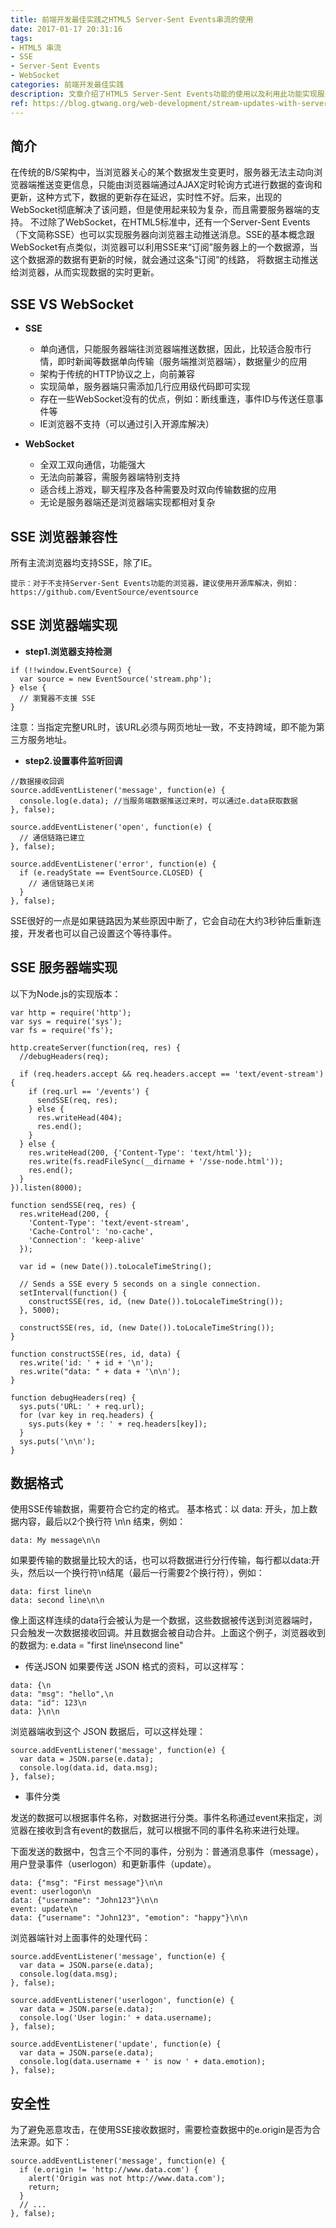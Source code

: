 ```yaml
---
title: 前端开发最佳实践之HTML5 Server-Sent Events串流的使用
date: 2017-01-17 20:31:16
tags:
- HTML5 串流
- SSE
- Server-Sent Events
- WebSocket
categories: 前端开发最佳实践
description: 文章介绍了HTML5 Server-Sent Events功能的使用以及利用此功能实现服务器消息的主动推送。
ref: https://blog.gtwang.org/web-development/stream-updates-with-server-sent-events/
---
```

## 简介
在传统的B/S架构中，当浏览器关心的某个数据发生变更时，服务器无法主动向浏览器端推送变更信息，只能由浏览器端通过AJAX定时轮询方式进行数据的查询和更新，这种方式下，数据的更新存在延迟，实时性不好。后来，出现的WebSocket彻底解决了该问题，但是使用起来较为复杂，而且需要服务器端的支持。
不过除了WebSocket，在HTML5标准中，还有一个Server-Sent Events（下文简称SSE）也可以实现服务器向浏览器主动推送消息。SSE的基本概念跟WebSocket有点类似，浏览器可以利用SSE来“订阅”服务器上的一个数据源，当这个数据源的数据有更新的时候，就会通过这条“订阅”的线路，
将数据主动推送给浏览器，从而实现数据的实时更新。

## SSE VS WebSocket
- **SSE**
    - 单向通信，只能服务器端往浏览器端推送数据，因此，比较适合股市行情，即时新闻等数据单向传输（服务端推浏览器端），数据量少的应用
    - 架构于传统的HTTP协议之上，向前兼容
    - 实现简单，服务器端只需添加几行应用级代码即可实现
    - 存在一些WebSocket没有的优点，例如：断线重连，事件ID与传送任意事件等
    - IE浏览器不支持（可以通过引入开源库解决）

- **WebSocket**
    - 全双工双向通信，功能强大
    - 无法向前兼容，需服务器端特别支持
    - 适合线上游戏，聊天程序及各种需要及时双向传输数据的应用
    - 无论是服务器端还是浏览器端实现都相对复杂

## SSE 浏览器兼容性
所有主流浏览器均支持SSE，除了IE。

```
提示：对于不支持Server-Sent Events功能的浏览器，建议使用开源库解决，例如：https://github.com/EventSource/eventsource
```

## SSE 浏览器端实现
- **step1.浏览器支持检测**
```
if (!!window.EventSource) {
  var source = new EventSource('stream.php');
} else {
  // 瀏覽器不支援 SSE
}
```

注意：当指定完整URL时，该URL必须与网页地址一致，不支持跨域，即不能为第三方服务地址。

- **step2.设置事件监听回调**
```
//数据接收回调
source.addEventListener('message', function(e) {
  console.log(e.data); //当服务端数据推送过来时，可以通过e.data获取数据
}, false);

source.addEventListener('open', function(e) {
  // 通信链路已建立
}, false);

source.addEventListener('error', function(e) {
  if (e.readyState == EventSource.CLOSED) {
    // 通信链路已关闭
  }
}, false);
```

SSE很好的一点是如果链路因为某些原因中断了，它会自动在大约3秒钟后重新连接，开发者也可以自己设置这个等待事件。

## SSE 服务器端实现

以下为Node.js的实现版本：

```
var http = require('http');
var sys = require('sys');
var fs = require('fs');

http.createServer(function(req, res) {
  //debugHeaders(req);

  if (req.headers.accept && req.headers.accept == 'text/event-stream') {
    if (req.url == '/events') {
      sendSSE(req, res);
    } else {
      res.writeHead(404);
      res.end();
    }
  } else {
    res.writeHead(200, {'Content-Type': 'text/html'});
    res.write(fs.readFileSync(__dirname + '/sse-node.html'));
    res.end();
  }
}).listen(8000);

function sendSSE(req, res) {
  res.writeHead(200, {
    'Content-Type': 'text/event-stream',
    'Cache-Control': 'no-cache',
    'Connection': 'keep-alive'
  });

  var id = (new Date()).toLocaleTimeString();

  // Sends a SSE every 5 seconds on a single connection.
  setInterval(function() {
    constructSSE(res, id, (new Date()).toLocaleTimeString());
  }, 5000);

  constructSSE(res, id, (new Date()).toLocaleTimeString());
}

function constructSSE(res, id, data) {
  res.write('id: ' + id + '\n');
  res.write("data: " + data + '\n\n');
}

function debugHeaders(req) {
  sys.puts('URL: ' + req.url);
  for (var key in req.headers) {
    sys.puts(key + ': ' + req.headers[key]);
  }
  sys.puts('\n\n');
}
```

## 数据格式
使用SSE传输数据，需要符合它约定的格式。
基本格式：以 data: 开头，加上数据内容，最后以2个换行符 \n\n 结束，例如：

```
data: My message\n\n
```

如果要传输的数据量比较大的话，也可以将数据进行分行传输，每行都以data:开头，然后以一个换行符\n结尾（最后一行需要2个换行符），例如：

```
data: first line\n
data: second line\n\n
```

像上面这样连续的data行会被认为是一个数据，这些数据被传送到浏览器端时，只会触发一次数据接收回调。并且数据会被自动合并。上面这个例子，浏览器收到的数据为:
e.data = "first line\nsecond line"

- 传送JSON
如果要传送 JSON 格式的资料，可以这样写：

```
data: {\n
data: "msg": "hello",\n
data: "id": 123\n
data: }\n\n
```

浏览器端收到这个 JSON 数据后，可以这样处理：

```
source.addEventListener('message', function(e) {
  var data = JSON.parse(e.data);
  console.log(data.id, data.msg);
}, false);
```

- 事件分类

发送的数据可以根据事件名称，对数据进行分类。事件名称通过event来指定，浏览器在接收到含有event的数据后，就可以根据不同的事件名称来进行处理。

下面发送的数据中，包含三个不同的事件，分别为：普通消息事件（message），用户登录事件（userlogon）和更新事件（update）。

```
data: {"msg": "First message"}\n\n
event: userlogon\n
data: {"username": "John123"}\n\n
event: update\n
data: {"username": "John123", "emotion": "happy"}\n\n
```

浏览器端针对上面事件的处理代码：

```
source.addEventListener('message', function(e) {
  var data = JSON.parse(e.data);
  console.log(data.msg);
}, false);

source.addEventListener('userlogon', function(e) {
  var data = JSON.parse(e.data);
  console.log('User login:' + data.username);
}, false);

source.addEventListener('update', function(e) {
  var data = JSON.parse(e.data);
  console.log(data.username + ' is now ' + data.emotion);
}, false);
```

## 安全性

为了避免恶意攻击，在使用SSE接收数据时，需要检查数据中的e.origin是否为合法来源。如下：

```
source.addEventListener('message', function(e) {
  if (e.origin != 'http://www.data.com') {
    alert('Origin was not http://www.data.com');
    return;
  }
  // ...
}, false);
```
